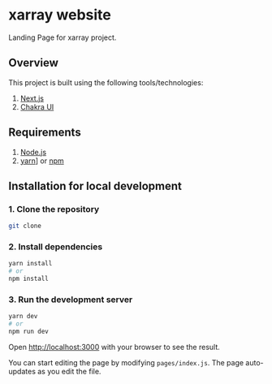 # xarray website

Landing Page for xarray project.

## Overview

This project is built using the following tools/technologies:

1. [Next.js](https://nextjs.org/)
2. [Chakra UI](https://chakra-ui.com/)

## Requirements

1. [Node.js](https://nodejs.org/)
2. [yarn](https://yarnpkg.com/)] or [npm](https://www.npmjs.com/)

## Installation for local development

### 1. Clone the repository

```bash
git clone
```

### 2. Install dependencies

```bash
yarn install
# or
npm install
```

### 3. Run the development server

```bash
yarn dev
# or
npm run dev
```

Open [http://localhost:3000](http://localhost:3000) with your browser to see the result.

You can start editing the page by modifying `pages/index.js`. The page auto-updates as you edit the file.
